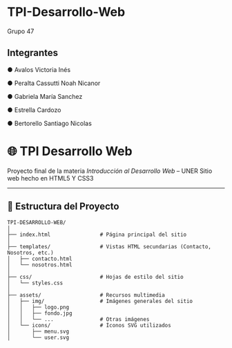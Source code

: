 # TPI-Desarrollo-Web
Grupo 47

## Integrantes

● Avalos Victoria Inés

● Peralta Cassutti Noah Nicanor

● Gabriela María Sanchez

● Estrella Cardozo

● Bertorello Santiago Nicolas
# 🌐 TPI Desarrollo Web

Proyecto final de la materia *Introducción al Desarrollo Web* – UNER 
Sitio web hecho en HTML5 Y CSS3 

---

## 📁 Estructura del Proyecto

```plaintext
TPI-DESARROLLO-WEB/
│
├── index.html                # Página principal del sitio
│
├── templates/                # Vistas HTML secundarias (Contacto, Nosotros, etc.)
│   ├── contacto.html
│   └── nosotros.html
│
├── css/                      # Hojas de estilo del sitio
│   └── styles.css
│
├── assets/                   # Recursos multimedia
│   ├── img/                  # Imágenes generales del sitio
│   │   ├── logo.png
│   │   ├── fondo.jpg
│   │   └── ...               # Otras imágenes
│   └── icons/                # Íconos SVG utilizados
│       ├── menu.svg
│       └── user.svg

